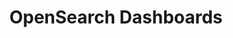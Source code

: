 ---
role: ui
title: OpenSearch Dashboards
artifact_id: opensearch-dashboards
architecture: x64
platform: linux
type: deb
artifact_url: https://artifacts.opensearch.org/releases/bundle/opensearch-dashboards/2.16.0/opensearch-dashboards-2.16.0-linux-x64.deb
version: 2.16.0
category: opensearch-dashboards
slug: opensearch-dashboards-2.16.0-linux-x64-deb
signature: https://artifacts.opensearch.org/releases/bundle/opensearch-dashboards/2.16.0/opensearch-dashboards-2.16.0-linux-x64.deb.sig
guide: https://opensearch.org/docs/latest/opensearch/install/deb
---